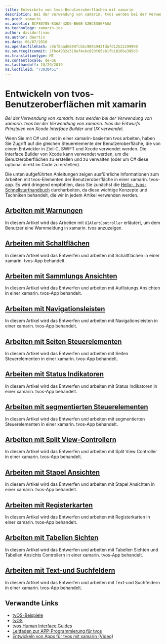 ```yaml
---
title: Entwickeln von tvos-Benutzeroberflächen mit xamarin
description: Bei der Verwendung von xamarin. tvos werden bei der Verwendung von xamarin. tvos bei der Verwendung von xamarin. tvos die Entwurfs Prinzipien von Xcode Interface Builder und UX verwendet.
ms.prod: xamarin
ms.assetid: 8CF80705-B36A-42D6-B66B-52BC8586FA5A
ms.technology: xamarin-ios
author: davidortinau
ms.author: daortin
ms.date: 06/07/2016
ms.openlocfilehash: c8bf8aad6804fcbbc984b942fdafd12522299998
ms.sourcegitcommit: 2fbe4932a319af4ebc829f65eb1fb1816ba305d3
ms.translationtype: MT
ms.contentlocale: de-DE
ms.lasthandoff: 10/29/2019
ms.locfileid: "73030451"
---
```

# <a name="building-tvos-user-interfaces-with-xamarin"></a>Entwickeln von tvos-Benutzeroberflächen mit xamarin

_Bei der Verwendung von xamarin. tvos werden bei der Verwendung von xamarin. tvos bei der Verwendung von xamarin. tvos die Entwurfs Prinzipien von Xcode Interface Builder und UX verwendet._

Wenn Sie mit C# und .net in einer xamarin-basierten tvos arbeiten, haben Sie Zugriff auf die gleichen Steuerelemente der Benutzeroberfläche, die von einem Entwickler in Ziel-C, SWIFT und Xcode verwendet werden. Die Interface Builder von Xcode kann verwendet werden, um die Benutzeroberflächen zu erstellen und zu verwalten (oder um C# diese optional direkt im Code zu erstellen).

Die unten aufgeführten Anleitungen zeigen ausführliche Informationen zum Arbeiten mit tvos-Elementen der Benutzeroberfläche in einer xamarin. tvos-app. Es wird dringend empfohlen, dass Sie zunächst die [Hello-, tvos-Schnellstarthandbuch](~/ios/tvos/get-started/hello-tvos.md) durcharbeiten, da diese wichtige Konzepte und Techniken behandelt, die wir in jedem Artikel verwenden werden.

## <a name="working-with-alertsiostvosuser-interfacealertsmd"></a>[Arbeiten mit Warnungen](~/ios/tvos/user-interface/alerts.md)

In diesem Artikel wird das Arbeiten mit `UIAlertController` erläutert, um dem Benutzer eine Warnmeldung in xamarin. tvos anzuzeigen.

## <a name="working-with-buttonsiostvosuser-interfacebuttonsmd"></a>[Arbeiten mit Schaltflächen](~/ios/tvos/user-interface/buttons.md)

In diesem Artikel wird das Entwerfen und arbeiten mit Schaltflächen in einer xamarin. tvos-App behandelt.

## <a name="working-with-collection-viewsiostvosuser-interfacecollection-viewsmd"></a>[Arbeiten mit Sammlungs Ansichten](~/ios/tvos/user-interface/collection-views.md)

In diesem Artikel wird das Entwerfen und arbeiten mit Auflistungs Ansichten in einer xamarin. tvos-App behandelt.

## <a name="working-with-navigation-barsiostvosuser-interfacenavigation-barsmd"></a>[Arbeiten mit Navigationsleisten](~/ios/tvos/user-interface/navigation-bars.md)

In diesem Artikel wird das Entwerfen und arbeiten mit Navigationsleisten in einer xamarin. tvos-App behandelt.

## <a name="working-with-page-controlsiostvosuser-interfacepage-controlsmd"></a>[Arbeiten mit Seiten Steuerelementen](~/ios/tvos/user-interface/page-controls.md)

In diesem Artikel wird das Entwerfen und arbeiten mit Seiten Steuerelementen in einer xamarin. tvos-App behandelt.

## <a name="working-with-progress-indicatorsiostvosuser-interfaceprogress-indicatorsmd"></a>[Arbeiten mit Status Indikatoren](~/ios/tvos/user-interface/progress-indicators.md)

In diesem Artikel wird das Entwerfen und arbeiten mit Status Indikatoren in einer xamarin. tvos-App behandelt.

## <a name="working-with-segmented-controlsiostvosuser-interfacesegmented-controlsmd"></a>[Arbeiten mit segmentierten Steuerelementen](~/ios/tvos/user-interface/segmented-controls.md)

In diesem Artikel wird das Entwerfen und arbeiten mit segmentierten Steuerelementen in einer xamarin. tvos-App behandelt.

## <a name="working-with-split-view-controllersiostvosuser-interfacesplit-viewsmd"></a>[Arbeiten mit Split View-Controllern](~/ios/tvos/user-interface/split-views.md)

In diesem Artikel wird das Entwerfen und arbeiten mit Split View Controller in einer xamarin. tvos-App behandelt.

## <a name="working-with-stack-viewsiostvosuser-interfacestacked-viewsmd"></a>[Arbeiten mit Stapel Ansichten](~/ios/tvos/user-interface/stacked-views.md)

In diesem Artikel wird das Entwerfen und arbeiten mit Stapel Ansichten in einer xamarin. tvos-App behandelt.

## <a name="working-with-tab-barsiostvosuser-interfacetab-barsmd"></a>[Arbeiten mit Registerkarten](~/ios/tvos/user-interface/tab-bars.md)

In diesem Artikel wird das Entwerfen und arbeiten mit Registerkarten in einer xamarin. tvos-App behandelt.

## <a name="working-with-table-viewsiostvosuser-interfacetable-viewsmd"></a>[Arbeiten mit Tabellen Sichten](~/ios/tvos/user-interface/table-views.md)

In diesem Artikel wird das Entwerfen und arbeiten mit Tabellen Sichten und Tabellen Ansichts Controllern in einer xamarin. tvos-App behandelt.

## <a name="working-with-text-and-search-fieldsiostvosuser-interfacetext-fields-and-searchmd"></a>[Arbeiten mit Text-und Suchfeldern](~/ios/tvos/user-interface/text-fields-and-search.md)

In diesem Artikel wird das Entwerfen und arbeiten mit Text-und Suchfeldern in einer xamarin. tvos-App behandelt.

## <a name="related-links"></a>Verwandte Links

- [tvOS-Beispiele](https://docs.microsoft.com/samples/browse/?products=xamarin&term=Xamarin.iOS+tvOS)
- [tvOS](https://developer.apple.com/tvos/)
- [tvos Human Interface Guides](https://developer.apple.com/tvos/human-interface-guidelines/)
- [Leitfaden zur APP-Programmierung für tvos](https://developer.apple.com/library/prerelease/tvos/documentation/General/Conceptual/AppleTV_PG/)
- [Entwickeln von Apps für tvos mit xamarin (Video)](https://university.xamarin.com/lightninglectures/tvos-with-xamarin)
